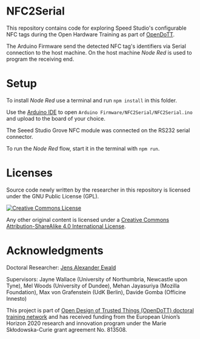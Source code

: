 # NFC2Serial

This repository contains code for exploring Speed Studio's configurable NFC tags
during the Open Hardware Training as part of [OpenDoTT](https://opendott.or€g.).

The Arduino Firmware send the detected NFC tag's identifiers via Serial
connection to the host machine. On the host machine *Node Red* is used to
program the receiving end.

# Setup

To install *Node Red* use a terminal and run `npm install` in this folder.

Use the [Arduino IDE](https://arduino.cc) to open `Arduino Firmware/NFC2Serial/NFC2Serial.ino` and upload to the board of your choice.

The Seeed Studio Grove NFC module was connected on the RS232 serial connector.

To run the *Node Red* flow, start it in the terminal with `npm run`.

# Licenses

Source code newly written by the researcher in this repository is licensed under
the GNU Public License (GPL).

[![Creative Commons License](https://i.creativecommons.org/l/by-sa/4.0/88x31.png)](http://creativecommons.org/licenses/by-sa/4.0/)

Any other original content is licensed under a [Creative Commons Attribution-ShareAlike 4.0 International License](http://creativecommons.org/licenses/by-sa/4.0/).

# Acknowledgments

Doctoral Researcher: [Jens Alexander Ewald](mailto:jens.a.ewald@northumbria.ac.uk)

Supervisors: Jayne Wallace (University of Northumbria, Newcastle upon Tyne), Mel Woods (University of Dundee), Mehan Jayasuriya (Mozilla Foundation), Max von Grafenstein (UdK Berlin), Davide Gomba (Officine Innesto)

This project is part of [Open Design of Trusted Things (OpenDoTT) doctoral training network](https://opendott.org.) and has received funding from the European Union’s Horizon 2020 research and innovation program under the Marie Skłodowska-Curie grant agreement No. 813508.
